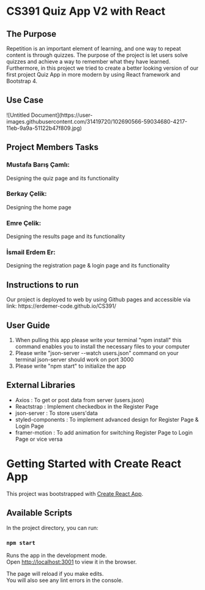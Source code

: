 # CS391 Quiz App V2 with React
<h2> The Purpose </h2>

Repetition is an important element of learning, and one way to repeat content is through quizzes. The purpose of the project is let users solve quizzes and achieve a way to remember what they have learned. Furthermore, in this project we tried to create a better looking version of our first project Quiz App in more modern by using React framework and Bootstrap 4.
<h2> Use Case </h2>
![Untitled Document](https://user-images.githubusercontent.com/31419720/102690566-59034680-4217-11eb-9a9a-51122b47f809.jpg)
<h2> Project Members Tasks </h2>

<h3>Mustafa Barış Çamlı:</h3>
Designing the quiz page and its functionality
<h3>Berkay Çelik:</h3>
Designing the home page
<h3>Emre Çelik:</h3>
Designing the results page and its functionality
<h3>İsmail Erdem Er:</h3>
Designing the registration page & login page and its functionality
<h2> Instructions to run </h2>
Our project is deployed to web by using Github pages and accessible via link:
https://erdemer-code.github.io/CS391/

## User Guide
<ol>
  <li>When pulling this app please write your terminal "npm install" this command enables you to install the necessary files to your computer</li>
  <li>Please write "json-server --watch users.json" command on your terminal json-server should work on port 3000</li>
  <li>Please write "npm start" to initialize the app </li>
</ol>

## External Libraries
<ul>
  <li>Axios : To get or post data from server (users.json) </li>
  <li>Reactstrap : Implement checkedbox in the Register Page </li>
  <li>json-server : To store users'data </li>
  <li>styled-components : To implement advanced design for Register Page & Login Page </li>
  <li>framer-motion : To add animation for switching Register Page to Login Page or vice versa </li>
</ul>

# Getting Started with Create React App

This project was bootstrapped with [Create React App](https://github.com/facebook/create-react-app).

## Available Scripts

In the project directory, you can run:

### `npm start`

Runs the app in the development mode.\
Open [http://localhost:3001](http://localhost:3001) to view it in the browser.

The page will reload if you make edits.\
You will also see any lint errors in the console.

